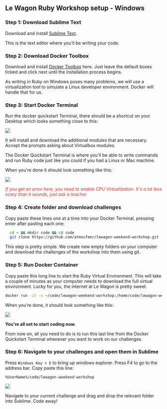 ## Le Wagon Ruby Workshop setup - Windows

### Step 1: Download Sublime Text
Download and install [Sublime Text](https://www.sublimetext.com/3).

This is the text editor where you'll be writing your code.

### Step 2: Download Docker Toolbox
Download and install [Docker Toolbox](https://docs.docker.com/toolbox/toolbox_install_windows/) here. Just leave the default boxes ticked and click next until the installation process begins.

As writing in Ruby on Windows poses many problems, we will use a virtualization tool to simulate a Linux developer environment. Docker will handle that for us.

### Step 3: Start Docker Terminal
Run the docker quickstart Terminal, there should be a shortcut on your Desktop which looks something close to this:

![](images/docker_icon.png)


It will install and download the additional modules that are necessary. Accept the prompts asking about Virtualbox modules.

The Docker Quickstart Terminal is where you'll be able to write commands and run Ruby code just like you could if you had a Linux or Mac machine.

When you're done it should look something like this:

![](images/docker_terminal.png)

<span style="color: #d23333">*If you get an error here, you need to enable CPU Virtualization. It's a lot less scary than it sounds, just ask a teacher.*</span>

### Step 4: Create folder and download challenges
Copy paste these lines one at a time into your Docker Terminal, pressing enter after pasting each one:
```bash
  cd ~ && mkdir code && cd code
  git clone https://github.com/atmosfeer/lewagon-weekend-workshop.git
```

This step is pretty simple. We create new empty folders on your computer and download the challenges of the workshop into them using git.

### Step 5: Run Docker Container
Copy paste this long line to start the Ruby Virtual Environment. This will take a couple of minutes as your computer needs to download the full virtual environment. Lucky for you, the internet at Le Wagon is pretty sweet.

```bash
docker run -it -v ~/code/lewagon-weekend-workshop:/home/code/lewagon-weekend-workshop atmosfeer/lewagonsetup:latest /bin/zsh
```

When you're done, it should look something like this:

![](images/docker_pull_complete.png)


**You're all set to start coding now.**

From now on, all you need to do is to run this last line from the Docker Quickstart Terminal whenever you want to work on our challenges.

### Step 6: Navigate to your challenges and open them in Sublime

Press `Windows Key + E` to bring up windows explorer.
Press F4 to go to the address bar.
Copy paste this line:

`%UserName%/code/lewagon-weekend-workshop`

![](images/explorer.png)


Navigate to your current challenge and drag and drop the relevant folder into Sublime. Code away!
